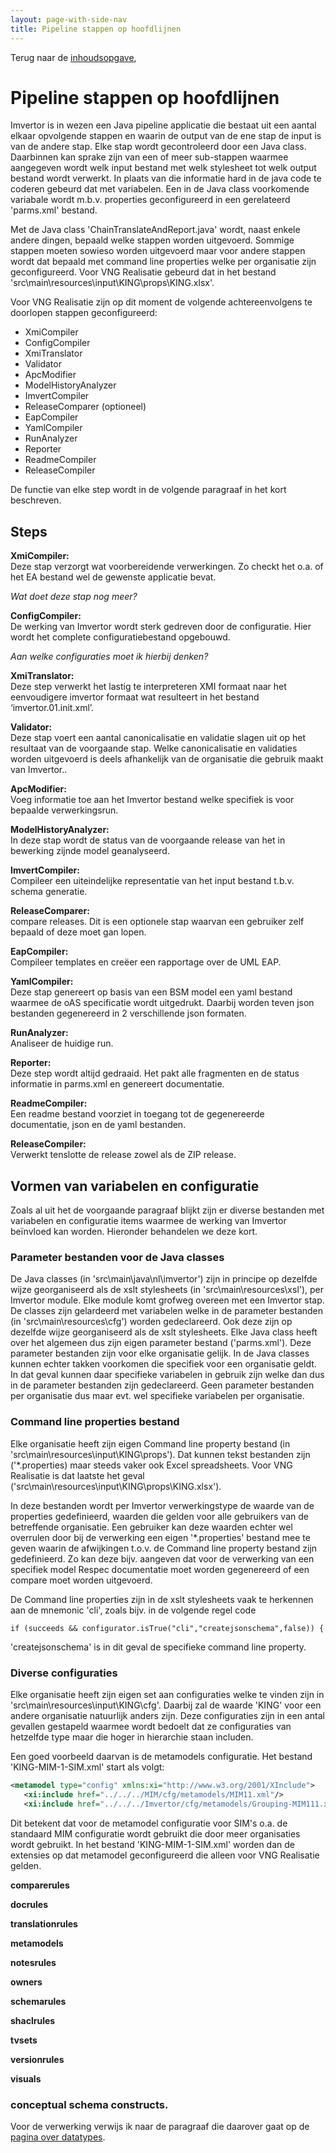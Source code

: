 ```yaml
---
layout: page-with-side-nav
title: Pipeline stappen op hoofdlijnen
---
```

Terug naar de [inhoudsopgave](index),

#  Pipeline stappen op hoofdlijnen
Imvertor is in wezen een Java pipeline applicatie die bestaat uit een aantal elkaar opvolgende stappen en waarin de output 
van de ene stap de input is van de andere stap. Elke stap wordt gecontroleerd door een Java class. Daarbinnen kan sprake 
zijn van een of meer sub-stappen waarmee aangegeven wordt welk input bestand met welk stylesheet tot welk output bestand 
wordt verwerkt. In plaats van die informatie hard in de java code te coderen gebeurd dat met variabelen. Een in de Java 
class voorkomende variabale wordt m.b.v. properties geconfigureerd in een gerelateerd 'parms.xml' bestand.

Met de Java class 'ChainTranslateAndReport.java' wordt, naast enkele andere dingen, bepaald welke stappen worden uitgevoerd. 
Sommige stappen moeten sowieso worden uitgevoerd maar voor andere stappen wordt dat bepaald met command line properties 
welke per organisatie zijn geconfigureerd. Voor VNG Realisatie gebeurd dat in het bestand 'src\main\resources\input\KING\props\KING.xlsx'.

Voor VNG Realisatie zijn op dit moment de volgende achtereenvolgens te doorlopen stappen geconfigureerd:
*	XmiCompiler
*	ConfigCompiler
*	XmiTranslator
*	Validator
*	ApcModifier
*	ModelHistoryAnalyzer
*	ImvertCompiler
*	ReleaseComparer (optioneel)
*	EapCompiler
*	YamlCompiler
*	RunAnalyzer
*	Reporter
*	ReadmeCompiler
*	ReleaseCompiler

De functie van elke step wordt in de volgende paragraaf in het kort beschreven.

## Steps
**XmiCompiler:**<br/>
Deze stap verzorgt wat voorbereidende verwerkingen. Zo checkt het o.a. of het EA bestand wel de gewenste applicatie bevat.

*Wat doet deze stap nog meer?*

**ConfigCompiler:**<br/>
De werking van Imvertor wordt sterk gedreven door de configuratie. Hier wordt het complete configuratiebestand opgebouwd.

*Aan welke configuraties moet ik hierbij denken?*

**XmiTranslator:**<br/>
Deze step verwerkt het lastig te interpreteren XMI formaat naar het eenvoudigere imvertor formaat wat resulteert in het 
bestand ‘imvertor.01.init.xml’.

**Validator:**<br/>
Deze stap voert een aantal canonicalisatie en validatie slagen uit op het resultaat van de voorgaande stap. Welke 
canonicalisatie en validaties worden uitgevoerd is deels afhankelijk van de organisatie die gebruik maakt van Imvertor..

**ApcModifier:**<br/>
Voeg informatie toe aan het Imvertor bestand welke specifiek is voor bepaalde verwerkingsrun.

**ModelHistoryAnalyzer:**<br/>
In deze stap wordt de status van de voorgaande release van het in bewerking zijnde model geanalyseerd.

**ImvertCompiler:**<br/>
Compileer een uiteindelijke representatie van het input bestand t.b.v. schema generatie.

**ReleaseComparer:**<br/>
compare releases. Dit is een optionele stap waarvan een gebruiker zelf bepaald of deze moet gan lopen.

**EapCompiler:**<br/>
Compileer templates en creëer een rapportage over de UML EAP.

**YamlCompiler:**<br/>
Deze stap genereert op basis van een BSM model een yaml bestand waarmee de oAS specificatie wordt uitgedrukt. Daarbij 
worden teven json bestanden gegenereerd in 2 verschillende json formaten.

**RunAnalyzer:**<br/>
Analiseer de huidige run.

**Reporter:**<br/>
Deze step wordt altijd gedraaid. Het pakt alle fragmenten en de status informatie in parms.xml en genereert documentatie.

**ReadmeCompiler:**<br/>
Een readme bestand voorziet in toegang tot de gegenereerde documentatie, json en de yaml bestanden.

**ReleaseCompiler:**<br/>
Verwerkt tenslotte de release zowel als de ZIP release.

## Vormen van variabelen en configuratie
Zoals al uit het de voorgaande paragraaf blijkt zijn er diverse bestanden met variabelen en configuratie items waarmee de 
werking van Imvertor beïnvloed kan worden.
Hieronder behandelen we deze kort.

### Parameter bestanden voor de Java classes
De Java classes (in 'src\main\java\nl\imvertor') zijn in principe op dezelfde wijze georganiseerd als de xslt stylesheets (in 
'src\main\resources\xsl'), per Imvertor module. Elke module komt grofweg overeen met een Imvertor stap. De classes zijn gelardeerd 
met variabelen welke in de parameter bestanden (in 'src\main\resources\cfg') worden gedeclareerd. Ook deze zijn op dezelfde 
wijze georganiseerd als de xslt stylesheets. Elke Java class heeft over het algemeen dus zijn eigen parameter bestand ('parms.xml'). 
Deze parameter bestanden zijn voor elke organisatie gelijk. In de Java classes kunnen echter takken voorkomen die specifiek voor 
een organisatie geldt. In dat geval kunnen daar specifieke variabelen in gebruik zijn welke dan dus in de parameter bestanden zijn 
gedeclareerd. Geen parameter bestanden per organisatie dus maar evt. wel specifieke variabelen per organisatie.

### Command line properties bestand 
Elke organisatie heeft zijn eigen Command line property bestand (in 'src\main\resources\input\KING\props'). Dat kunnen tekst 
bestanden zijn ('*.properties) maar steeds vaker ook Excel spreadsheets. Voor VNG Realisatie is dat laatste het geval 
('src\main\resources\input\KING\props\KING.xlsx').

In deze bestanden wordt per Imvertor verwerkingstype de waarde van de properties gedefinieerd, waarden die gelden voor alle 
gebruikers van de betreffende organisatie. Een gebruiker kan deze waarden echter wel overrulen door bij de verwerking een eigen 
'*.properties' bestand mee te geven waarin de afwijkingen t.o.v. de Command line property bestand zijn gedefinieerd.
Zo kan deze bijv. aangeven dat voor de verwerking van een specifiek model Respec documentatie moet worden gegenereerd of een compare 
moet worden uitgevoerd.

De Command line properties zijn in de xslt stylesheets vaak te herkennen aan de mnemonic 'cli', zoals bijv. in de volgende regel code

```jsn
if (succeeds && configurator.isTrue("cli","createjsonschema",false)) {
```
'createjsonschema' is in dit geval de specifieke command line property.

### Diverse configuraties
Elke organisatie heeft zijn eigen set aan configuraties welke te vinden zijn in 'src\main\resources\input\KING\cfg'. 
Daarbij zal de waarde 'KING' voor een andere organisatie natuurlijk anders zijn.
Deze configuraties zijn in een antal gevallen gestapeld waarmee wordt bedoelt dat ze configuraties van hetzelfde type
maar die hoger in hierarchie staan includen.

Een goed voorbeeld daarvan is de metamodels configuratie. Het bestand 'KING-MIM-1-SIM.xml' start als volgt:

```xml
<metamodel type="config" xmlns:xi="http://www.w3.org/2001/XInclude">
   <xi:include href="../../../MIM/cfg/metamodels/MIM11.xml"/>
   <xi:include href="../../../Imvertor/cfg/metamodels/Grouping-MIM111.xml"/>
```

Dit betekent dat voor de metamodel configuratie voor SIM's o.a. de standaard MIM configuratie wordt gebruikt die door meer 
organisaties wordt gebruikt. In het bestand 'KING-MIM-1-SIM.xml' worden dan de extensies op dat metamodel geconfigureerd 
die alleen voor VNG Realisatie gelden.

**comparerules**<br/>

**docrules**<br/>
  
**translationrules**<br/>
  
**metamodels**<br/>
  
**notesrules**<br/>
  
**owners**<br/>
  
**schemarules**<br/>
  
**shaclrules**<br/>
  
**tvsets**<br/>
  
**versionrules**<br/>
  
**visuals**<br/>
  

### conceptual schema constructs.
Voor de verwerking verwijs ik naar de paragraaf die daarover gaat op de [pagina over datatypes](../Omgang-met-datatypes.html#conceptual-schemas).
